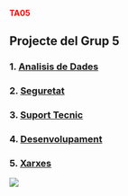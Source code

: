 <span style="color:red">**TA05**</span>  

**Projecte del Grup 5**
-
### 1. [Analisis de Dades](./IA_Analisisdedades.md)

### 2. [Seguretat](./IA_Seguretat.md)

### 3. [Suport Tecnic](./IA_SuportTecnic.md)

### 4. [Desenvolupament](./IA_desenvolupament.md)

### 5. [Xarxes](./IA_Xarxes.md)


![](https://geekland.eu/wp-content/uploads/2019/04/aprender-markdown.png)
